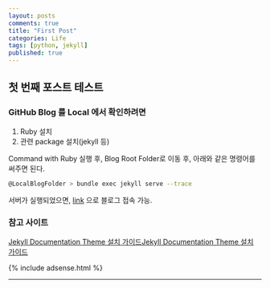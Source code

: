 ```yaml
---
layout: posts
comments: true
title: "First Post"
categories: Life
tags: [python, jekyll]
published: true
---
```


## 첫 번째 포스트 테스트

### GitHub Blog 를 Local 에서 확인하려면

1. Ruby 설치
2. 관련 package 설치(jekyll 등)

Command with Ruby 실행 후, Blog Root Folder로 이동 후,
아래와 같은 명령어를 써주면 된다.

```sh
@LocalBlogFolder > bundle exec jekyll serve --trace
```

서버가 실행되었으면, [link](http://localhost:4000) 으로 블로그 접속 가능.

### 참고 사이트

[Jekyll Documentation Theme 설치 가이드Jekyll Documentation Theme 설치 가이드](https://docs.3rdeyesys.com/etc/etc_jekyll_documentation_theme_install.html)

{% include adsense.html %}

---
